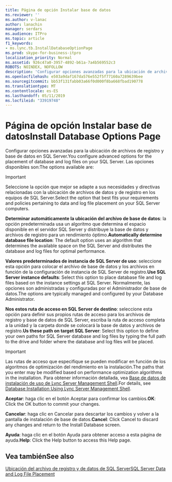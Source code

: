 ```yaml
---
title: Página de opción Instalar base de datos
ms.reviewer: ''
ms.author: v-lanac
author: lanachin
manager: serdars
ms.audience: ITPro
ms.topic: article
f1_keywords:
- ms.lync.tb.InstallDatabaseOptionPage
ms.prod: skype-for-business-itpro
localization_priority: Normal
ms.assetid: 926c47a0-3957-4892-b61a-7a4b569552c3
ROBOTS: NOINDEX, NOFOLLOW
description: 'Configurar opciones avanzadas para la ubicación de archivos de registro y base de datos en SQL Server. Las opciones disponibles son:'
ms.openlocfilehash: e503a9daf167da576e552f5f77160a7289639bee
ms.sourcegitcommit: bb53f131fabb03a66f0d000f8ba668fbad190778
ms.translationtype: MT
ms.contentlocale: es-ES
ms.lasthandoff: 05/11/2019
ms.locfileid: "33919748"
---
```

# <a name="install-database-options-page"></a><span data-ttu-id="88077-104">Página de opción Instalar base de datos</span><span class="sxs-lookup"><span data-stu-id="88077-104">Install Database Options Page</span></span>

<span data-ttu-id="88077-105">Configurar opciones avanzadas para la ubicación de archivos de registro y base de datos en SQL Server.</span><span class="sxs-lookup"><span data-stu-id="88077-105">You configure advanced options for the placement of database and log files on your SQL Server.</span></span> <span data-ttu-id="88077-106">Las opciones disponibles son:</span><span class="sxs-lookup"><span data-stu-id="88077-106">The options available are:</span></span>

> [!IMPORTANT]
> <span data-ttu-id="88077-107">Seleccione la opción que mejor se adapte a sus necesidades y directivas relacionadas con la ubicación de archivos de datos y de registro en los equipos de SQL Server.</span><span class="sxs-lookup"><span data-stu-id="88077-107">Select the option that best fits your requirements and policies pertaining to data and log file placement on your SQL Server computers.</span></span>

 <span data-ttu-id="88077-108">**Determinar automáticamente la ubicación del archivo de base de datos**: la opción predeterminada usa un algoritmo que determina el espacio disponible en el servidor SQL Server y distribuye la base de datos y archivos de registro para un rendimiento óptimo.</span><span class="sxs-lookup"><span data-stu-id="88077-108">**Automatically determine database file location**: The default option uses an algorithm that determines the available space on the SQL Server and distributes the database and log files for optimal performance.</span></span>

 <span data-ttu-id="88077-109">**Valores predeterminados de instancia de SQL Server de uso**: seleccione esta opción para colocar el archivo de base de datos y los archivos en función de la configuración de instancia de SQL Server de registro.</span><span class="sxs-lookup"><span data-stu-id="88077-109">**Use SQL Server instance defaults**: Select this option to place database file and log files based on the instance settings at SQL Server.</span></span> <span data-ttu-id="88077-110">Normalmente, las opciones son administradas y configuradas por el Administrador de base de datos.</span><span class="sxs-lookup"><span data-stu-id="88077-110">The options are typically managed and configured by your Database Administrator.</span></span>

 <span data-ttu-id="88077-111">**Nos estos ruta de acceso en SQL Server de destino**: seleccione esta opción para definir sus propios rutas de acceso para los archivos de registro y base de datos de SQL Server, escriba la ruta de acceso completa a la unidad y la carpeta donde se colocará la base de datos y archivos de registro.</span><span class="sxs-lookup"><span data-stu-id="88077-111">**Us these path on target SQL Server**: Select this option to define your own paths for SQL Server database and log files by typing the full path to the drive and folder where the database and log files will be placed.</span></span>

> [!IMPORTANT]
> <span data-ttu-id="88077-112">Las rutas de acceso que especifique se pueden modificar en función de los algoritmos de optimización del rendimiento en la instalación.</span><span class="sxs-lookup"><span data-stu-id="88077-112">The paths that you enter may be modified based on performance optimization algorithms in the installation.</span></span> <span data-ttu-id="88077-113">Para obtener información detallada, vea [Base de datos de instalación de uso de Lync Server Management Shell](https://technet.microsoft.com/library/c90a6449-4dd5-4b18-b21c-ea2c2a64dc3c.aspx).</span><span class="sxs-lookup"><span data-stu-id="88077-113">For details, see [Database Installation Using Lync Server Management Shell](https://technet.microsoft.com/library/c90a6449-4dd5-4b18-b21c-ea2c2a64dc3c.aspx).</span></span>

 <span data-ttu-id="88077-114">**Aceptar**: haga clic en el botón Aceptar para confirmar los cambios.</span><span class="sxs-lookup"><span data-stu-id="88077-114">**OK**: Click the OK button to commit your changes.</span></span>

 <span data-ttu-id="88077-115">**Cancelar**: haga clic en Cancelar para descartar los cambios y volver a la pantalla de instalación de base de datos.</span><span class="sxs-lookup"><span data-stu-id="88077-115">**Cancel**: Click Cancel to discard any changes and return to the Install Database screen.</span></span>

 <span data-ttu-id="88077-116">**Ayuda**: haga clic en el botón Ayuda para obtener acceso a esta página de ayuda.</span><span class="sxs-lookup"><span data-stu-id="88077-116">**Help**: Click the Help button to access this Help page.</span></span>

## <a name="see-also"></a><span data-ttu-id="88077-117">Vea también</span><span class="sxs-lookup"><span data-stu-id="88077-117">See also</span></span>

[<span data-ttu-id="88077-118">Ubicación del archivo de registro y de datos de SQL Server</span><span class="sxs-lookup"><span data-stu-id="88077-118">SQL Server Data and Log File Placement</span></span>](https://technet.microsoft.com/library/67aa525b-8aa3-474f-827e-8e1d4697f30f.aspx)
